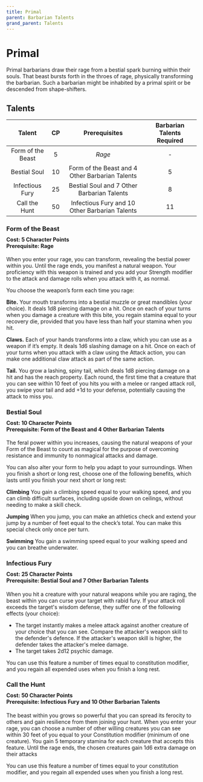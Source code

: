 ```yaml
---
title: Primal
parent: Barbarian Talents
grand_parent: Talents
---
```


# Primal
Primal barbarians draw their rage from a bestial spark burning within their souls. That beast bursts forth in the throes of rage, physically transforming the barbarian. Such a barbarian might be inhabited by a primal spirit or be descended from shape-shifters. 

## Talents

| Talent | CP | Prerequisites | Barbarian Talents Required |
|:------:|:--:|:-------------:|:--------------------------:|
| Form of the Beast | 5  | *Rage* | - |
| Bestial Soul | 10 | Form of the Beast and 4 Other Barbarian Talents | 5 |
| Infectious Fury | 25 | Bestial Soul and 7 Other Barbarian Talents | 8 |
| Call the Hunt | 50 | Infectious Fury and 10 Other Barbarian Talents | 11 |

### Form of the Beast

<div style="margin-top:-10px;"></div>

#### **Cost:** 5 Character Points<br>**Prerequisite:** Rage
When you enter your rage, you can transform, revealing the bestial power within you. Until the rage ends, you manifest a natural weapon. Your proficiency with this weapon is trained and you add your Strength modifier to the attack and damage rolls when you attack with it, as normal.

You choose the weapon’s form each time you rage:

**Bite.** Your mouth transforms into a bestial muzzle or great mandibles (your choice). It deals 1d8 piercing damage on a hit. Once on each of your turns when you damage a creature with this bite, you regain stamina equal to your recovery die, provided that you have less than half your stamina when you hit.

**Claws.** Each of your hands transforms into a claw, which you can use as a weapon if it’s empty. It deals 1d6 slashing damage on a hit. Once on each of your turns when you attack with a claw using the Attack action, you can make one additional claw attack as part of the same action.

**Tail.** You grow a lashing, spiny tail, which deals 1d8 piercing damage on a hit and has the reach property. Each round, the first time that a creature that you can see within 10 feet of you hits you with a melee or ranged attack roll, you swipe your tail and add +1d to your defense, potentially causing the attack to miss you.

### Bestial Soul

<div style="margin-top:-10px;"></div>

#### **Cost:** 10 Character Points<br>**Prerequisite:** Form of the Beast and 4 Other Barbarian Talents
The feral power within you increases, causing the natural weapons of your Form of the Beast to count as magical for the purpose of overcoming resistance and immunity to nonmagical attacks and damage.

You can also alter your form to help you adapt to your surroundings. When you finish a short or long rest, choose one of the following benefits, which lasts until you finish your next short or long rest:

**Climbing**
You gain a climbing speed equal to your walking speed, and you can climb difficult surfaces, including upside down on ceilings, without needing to make a skill check.

**Jumping**
When you jump, you can make an athletics check and extend your jump by a number of feet equal to the check’s total. You can make this special check only once per turn.

**Swimming**
You gain a swimming speed equal to your walking speed and you can breathe underwater.

### Infectious Fury

<div style="margin-top:-10px;"></div>

#### **Cost:** 25 Character Points<br>**Prerequisite:** Bestial Soul and 7 Other Barbarian Talents
When you hit a creature with your natural weapons while you are raging, the beast within you can curse your target with rabid fury. If your attack roll exceeds the target's wisdom defense, they suffer one of the following effects (your choice):
- The target instantly makes a melee attack against another creature of your choice that you can see. Compare the attacker's weapon skill to the defender's defence. If the attacker's weapon skill is higher, the defender takes the attacker's melee damage.
- The target takes 2d12 psychic damage.

You can use this feature a number of times equal to constitution modifier, and you regain all expended uses when you finish a long rest.

### Call the Hunt

<div style="margin-top:-10px;"></div>

#### **Cost:** 50 Character Points<br>**Prerequisite:** Infectious Fury and 10 Other Barbarian Talents
The beast within you grows so powerful that you can spread its ferocity to others and gain resilience from them joining your hunt. When you enter your rage, you can choose a number of other willing creatures you can see within 30 feet of you equal to your Constitution modifier (minimum of one creature). You gain 5 temporary stamina for each creature that accepts this feature. Until the rage ends, the chosen creatures gain 1d6 extra damage on their attacks

You can use this feature a number of times equal to your constitution modifier, and you regain all expended uses when you finish a long rest.
